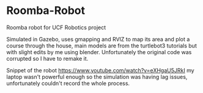 # Roomba-Robot
Roomba robot for UCF Robotics project

Simulated in Gazebo, uses gmapping and RVIZ to map its area and plot a course through the house, main models are from the turtlebot3 tutorials but with slight edits by me using blender. Unfortunately the original code was corrupted so I have to remake it.

Snippet of the robot https://www.youtube.com/watch?v=eXHgaU5JRkI my laptop wasn't powerful enough so the simulation was having lag issues, unfortunately couldn't record the whole process.



